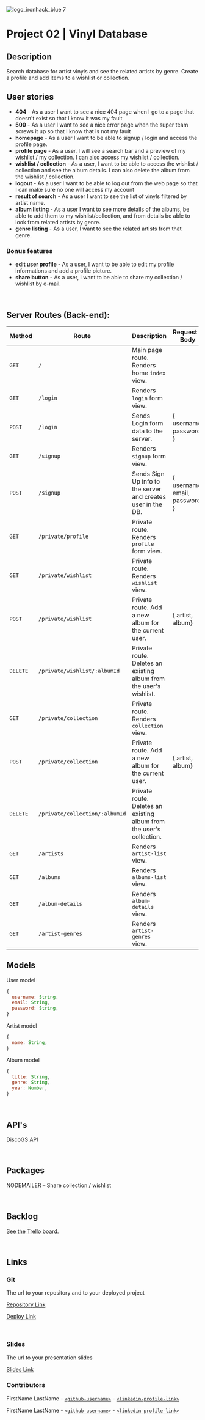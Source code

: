 ![logo_ironhack_blue 7](https://user-images.githubusercontent.com/23629340/40541063-a07a0a8a-601a-11e8-91b5-2f13e4e6b441.png)

# Project 02 | Vinyl Database

## Description

Search database for artist vinyls and see the related artists by genre.
Create a profile and add items to a wishlist or collection.

## User stories

- **404** - As a user I want to see a nice 404 page when I go to a page that doesn't exist so that I know it was my fault
- **500** - As a user I want to see a nice error page when the super team screws it up so that I know that is not my fault
- **homepage** - As a user I want to be able to signup / login and access the profile page.
- **profile page** - As a user, I will see a search bar and a preview of my wishlist / my collection. I can also access my wishlist / collection.
- **wishlist / collection** - As a user, I want to be able to access the wishlist / collection and see the album details. I can also delete the album from the wishlist / collection.
- **logout** - As a user I want to be able to log out from the web page so that I can make sure no one will access my account
- **result of search** - As a user I want to see the list of vinyls filtered by artist name.
- **album listing** - As a user I want to see more details of the albums, be able to add them to my wishlist/collection, and from details be able to look from related artists by genre.
- **genre listing** - As a user, I want to see the related artists from that genre.

### Bonus features

- **edit user profile** - As a user, I want to be able to edit my profile informations and add a profile picture.
- **share button** - As a user, I want to be able to share my collection / wishlist by e-mail.

<br>

## Server Routes (Back-end):

| **Method** | **Route**                      | **Description**                                                      | Request - Body                |
| ---------- | ------------------------------ | -------------------------------------------------------------------- | ----------------------------- |
| `GET`      | `/`                            | Main page route. Renders home `index` view.                          |                               |
| `GET`      | `/login`                       | Renders `login` form view.                                           |                               |
| `POST`     | `/login`                       | Sends Login form data to the server.                                 | { username, password }        |
| `GET`      | `/signup`                      | Renders `signup` form view.                                          |                               |
| `POST`     | `/signup`                      | Sends Sign Up info to the server and creates user in the DB.         | { username, email, password } |
| `GET`      | `/private/profile`             | Private route. Renders `profile` form view.                          |                               |
| `GET`      | `/private/wishlist`            | Private route. Renders `wishlist` view.                              |
| `POST`     | `/private/wishlist`            | Private route. Add a new album for the current user.                 | { artist, album}              |
| `DELETE`   | `/private/wishlist/:albumId`   | Private route. Deletes an existing album from the user's wishlist.   |
| `GET`      | `/private/collection`          | Private route. Renders `collection` view.                            |
| `POST`     | `/private/collection`          | Private route. Add a new album for the current user.                 | { artist, album}              |
| `DELETE`   | `/private/collection/:albumId` | Private route. Deletes an existing album from the user's collection. |
| `GET`      | `/artists`                     | Renders `artist-list` view.                                          |                               |
| `GET`      | `/albums`                      | Renders `albums-list` view.                                          |
| `GET`      | `/album-details`               | Renders `album-details` view.                                        |                               |
| `GET`      | `/artist-genres`               | Renders `artist-genres` view.                                        |

## Models

User model

```javascript
{
  username: String,
  email: String,
  password: String,
}

```

Artist model

```javascript
{
  name: String,
}

```

Album model

```javascript
{
  title: String,
  genre: String,
  year: Number,
}

```

<br>

## API's

DiscoGS API

<br>

## Packages

NODEMAILER – Share collection / wishlist

<br>

## Backlog

[See the Trello board.](https://trello.com/b/K1OIaMYF/projecto-2)

<br>

## Links

### Git

The url to your repository and to your deployed project

[Repository Link](https://github.com/joaocbantunes/Project_2)

[Deploy Link](https://ironhack-discogs.herokuapp.com/)

<br>

### Slides

The url to your presentation slides

[Slides Link]()

### Contributors

FirstName LastName - [`<github-username>`](https://github.com/joaocbantunes/) - [`<linkedin-profile-link>`](https://www.linkedin.com/in/person1-username)

FirstName LastName - [`<github-username>`](https://github.com/JoaoMorgado8) - [`<linkedin-profile-link>`](https://www.linkedin.com/in/person2-username)
